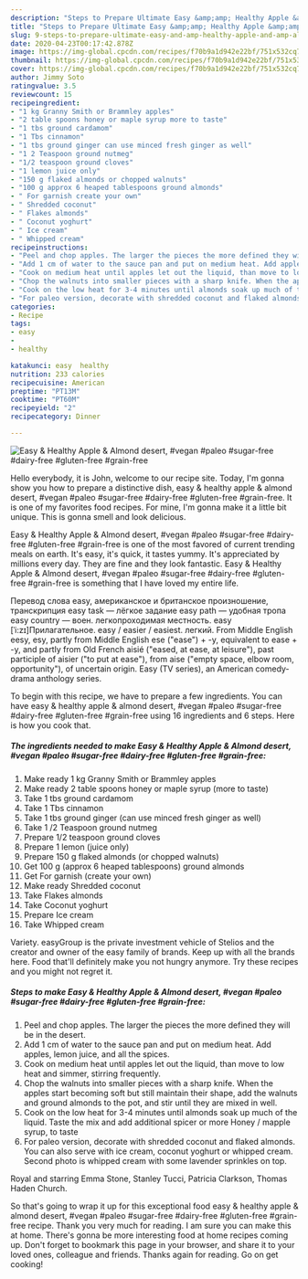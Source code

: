 ```yaml
---
description: "Steps to Prepare Ultimate Easy &amp;amp; Healthy Apple &amp;amp; Almond desert, #vegan #paleo #sugar-free #dairy-free #gluten-free #grain-free"
title: "Steps to Prepare Ultimate Easy &amp;amp; Healthy Apple &amp;amp; Almond desert, #vegan #paleo #sugar-free #dairy-free #gluten-free #grain-free"
slug: 9-steps-to-prepare-ultimate-easy-and-amp-healthy-apple-and-amp-almond-desert-vegan-paleo-sugar-free-dairy-free-gluten-free-grain-free
date: 2020-04-23T00:17:42.878Z
image: https://img-global.cpcdn.com/recipes/f70b9a1d942e22bf/751x532cq70/easy-healthy-apple-almond-desert-vegan-paleo-sugar-free-dairy-free-gluten-free-grain-free-recipe-main-photo.jpg
thumbnail: https://img-global.cpcdn.com/recipes/f70b9a1d942e22bf/751x532cq70/easy-healthy-apple-almond-desert-vegan-paleo-sugar-free-dairy-free-gluten-free-grain-free-recipe-main-photo.jpg
cover: https://img-global.cpcdn.com/recipes/f70b9a1d942e22bf/751x532cq70/easy-healthy-apple-almond-desert-vegan-paleo-sugar-free-dairy-free-gluten-free-grain-free-recipe-main-photo.jpg
author: Jimmy Soto
ratingvalue: 3.5
reviewcount: 15
recipeingredient:
- "1 kg Granny Smith or Brammley apples"
- "2 table spoons honey or maple syrup more to taste"
- "1 tbs ground cardamom"
- "1 Tbs cinnamon"
- "1 tbs ground ginger can use minced fresh ginger as well"
- "1 2 Teaspoon ground nutmeg"
- "1/2 teaspoon ground cloves"
- "1 lemon juice only"
- "150 g flaked almonds or chopped walnuts"
- "100 g approx 6 heaped tablespoons ground almonds"
- " For garnish create your own"
- " Shredded coconut"
- " Flakes almonds"
- " Coconut yoghurt"
- " Ice cream"
- " Whipped cream"
recipeinstructions:
- "Peel and chop apples. The larger the pieces the more defined they will be in the desert."
- "Add 1 cm of water to the sauce pan and put on medium heat. Add apples, lemon juice, and all the spices."
- "Cook on medium heat until apples let out the liquid, than move to low heat and simmer, stirring frequently."
- "Chop the walnuts into smaller pieces with a sharp knife. When the apples start becoming soft but still maintain their shape, add the walnuts and ground almonds to the pot, and stir until they are mixed in well."
- "Cook on the low heat for 3-4 minutes until almonds soak up much of the liquid. Taste the mix and add additional spicer or more Honey / mapple syrup, to taste"
- "For paleo version, decorate with shredded coconut and flaked almonds. You can also serve with ice cream, coconut yoghurt or whipped cream. Second photo is whipped cream with some lavender sprinkles on top."
categories:
- Recipe
tags:
- easy
- 
- healthy

katakunci: easy  healthy 
nutrition: 233 calories
recipecuisine: American
preptime: "PT13M"
cooktime: "PT60M"
recipeyield: "2"
recipecategory: Dinner

---
```



![Easy &amp; Healthy Apple &amp; Almond desert, #vegan #paleo #sugar-free #dairy-free #gluten-free #grain-free](https://img-global.cpcdn.com/recipes/f70b9a1d942e22bf/751x532cq70/easy-healthy-apple-almond-desert-vegan-paleo-sugar-free-dairy-free-gluten-free-grain-free-recipe-main-photo.jpg)

Hello everybody, it is John, welcome to our recipe site. Today, I'm gonna show you how to prepare a distinctive dish, easy &amp; healthy apple &amp; almond desert, #vegan #paleo #sugar-free #dairy-free #gluten-free #grain-free. It is one of my favorites food recipes. For mine, I'm gonna make it a little bit unique. This is gonna smell and look delicious.

Easy &amp; Healthy Apple &amp; Almond desert, #vegan #paleo #sugar-free #dairy-free #gluten-free #grain-free is one of the most favored of current trending meals on earth. It's easy, it's quick, it tastes yummy. It's appreciated by millions every day. They are fine and they look fantastic. Easy &amp; Healthy Apple &amp; Almond desert, #vegan #paleo #sugar-free #dairy-free #gluten-free #grain-free is something that I have loved my entire life.

Перевод слова easy, американское и британское произношение, транскрипция easy task — лёгкое задание easy path — удобная тропа easy country — воен. легкопроходимая местность. easy [ˈi:zɪ]Прилагательное. easy / easier / easiest. легкий. From Middle English eesy, esy, partly from Middle English ese (&#34;ease&#34;) + -y, equivalent to ease +‎ -y, and partly from Old French aisié (&#34;eased, at ease, at leisure&#34;), past participle of aisier (&#34;to put at ease&#34;), from aise (&#34;empty space, elbow room, opportunity&#34;), of uncertain origin. Easy (TV series), an American comedy-drama anthology series.


To begin with this recipe, we have to prepare a few ingredients. You can have easy &amp; healthy apple &amp; almond desert, #vegan #paleo #sugar-free #dairy-free #gluten-free #grain-free using 16 ingredients and 6 steps. Here is how you cook that.

##### The ingredients needed to make Easy &amp; Healthy Apple &amp; Almond desert, #vegan #paleo #sugar-free #dairy-free #gluten-free #grain-free:

1. Make ready 1 kg Granny Smith or Brammley apples
1. Make ready 2 table spoons honey or maple syrup (more to taste)
1. Take 1 tbs ground cardamom
1. Take 1 Tbs cinnamon
1. Take 1 tbs ground ginger (can use minced fresh ginger as well)
1. Take 1 /2 Teaspoon ground nutmeg
1. Prepare 1/2 teaspoon ground cloves
1. Prepare 1 lemon (juice only)
1. Prepare 150 g flaked almonds (or chopped walnuts)
1. Get 100 g (approx 6 heaped tablespoons) ground almonds
1. Get  For garnish (create your own)
1. Make ready  Shredded coconut
1. Take  Flakes almonds
1. Take  Coconut yoghurt
1. Prepare  Ice cream
1. Take  Whipped cream


Variety. easyGroup is the private investment vehicle of Stelios and the creator and owner of the easy family of brands. Keep up with all the brands here. Food that&#39;ll definitely make you not hungry anymore. Try these recipes and you might not regret it. 

##### Steps to make Easy &amp; Healthy Apple &amp; Almond desert, #vegan #paleo #sugar-free #dairy-free #gluten-free #grain-free:

1. Peel and chop apples. The larger the pieces the more defined they will be in the desert.
1. Add 1 cm of water to the sauce pan and put on medium heat. Add apples, lemon juice, and all the spices.
1. Cook on medium heat until apples let out the liquid, than move to low heat and simmer, stirring frequently.
1. Chop the walnuts into smaller pieces with a sharp knife. When the apples start becoming soft but still maintain their shape, add the walnuts and ground almonds to the pot, and stir until they are mixed in well.
1. Cook on the low heat for 3-4 minutes until almonds soak up much of the liquid. Taste the mix and add additional spicer or more Honey / mapple syrup, to taste
1. For paleo version, decorate with shredded coconut and flaked almonds. You can also serve with ice cream, coconut yoghurt or whipped cream. Second photo is whipped cream with some lavender sprinkles on top.


Royal and starring Emma Stone, Stanley Tucci, Patricia Clarkson, Thomas Haden Church. 

So that's going to wrap it up for this exceptional food easy &amp; healthy apple &amp; almond desert, #vegan #paleo #sugar-free #dairy-free #gluten-free #grain-free recipe. Thank you very much for reading. I am sure you can make this at home. There's gonna be more interesting food at home recipes coming up. Don't forget to bookmark this page in your browser, and share it to your loved ones, colleague and friends. Thanks again for reading. Go on get cooking!
